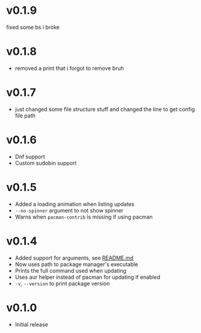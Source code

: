 # v0.1.9
fixed some bs i broke

# v0.1.8
- removed a print that i forgot to remove bruh

# v0.1.7
- just changed some file structure stuff and changed the line to get config file path

# v0.1.6
- Dnf support
- Custom sudobin support

# v0.1.5
- Added a loading animation when listing updates
- `--no-spinner` argument to not show spinner
- Warns when `pacman-contrib` is missing if using pacman

# v0.1.4
- Added support for arguments, see [README.md](./README.md)
- Now uses path to package manager's executable
- Prints the full command used when updating
- Uses aur helper instead of pacman for updating if enabled
- `-v`, `--version` to print package version

# v0.1.0
- Initial release
